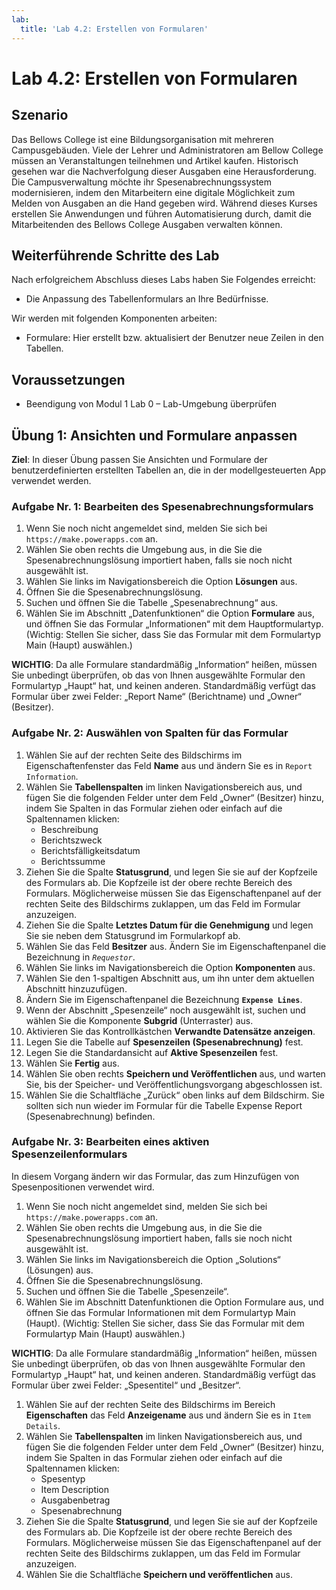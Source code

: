 ```yaml
---
lab:
  title: 'Lab 4.2: Erstellen von Formularen'
---
```


# Lab 4.2: Erstellen von Formularen

## Szenario
Das Bellows College ist eine Bildungsorganisation mit mehreren Campusgebäuden. Viele der Lehrer und Administratoren am Bellow College müssen an Veranstaltungen teilnehmen und Artikel kaufen. Historisch gesehen war die Nachverfolgung dieser Ausgaben eine Herausforderung.
Die Campusverwaltung möchte ihr Spesenabrechnungssystem modernisieren, indem den Mitarbeitern eine digitale Möglichkeit zum Melden von Ausgaben an die Hand gegeben wird.
Während dieses Kurses erstellen Sie Anwendungen und führen Automatisierung durch, damit die Mitarbeitenden des Bellows College Ausgaben verwalten können.

## Weiterführende Schritte des Lab
Nach erfolgreichem Abschluss dieses Labs haben Sie Folgendes erreicht:
- Die Anpassung des Tabellenformulars an Ihre Bedürfnisse.

Wir werden mit folgenden Komponenten arbeiten:
- Formulare: Hier erstellt bzw. aktualisiert der Benutzer neue Zeilen in den Tabellen.

## Voraussetzungen
- Beendigung von Modul 1 Lab 0 – Lab-Umgebung überprüfen

## Übung 1: Ansichten und Formulare anpassen
**Ziel**: In dieser Übung passen Sie Ansichten und Formulare der benutzerdefinierten erstellten Tabellen an, die in der modellgesteuerten App verwendet werden.

### Aufgabe Nr. 1: Bearbeiten des Spesenabrechnungsformulars
1. Wenn Sie noch nicht angemeldet sind, melden Sie sich bei `https://make.powerapps.com` an.
2. Wählen Sie oben rechts die Umgebung aus, in die Sie die Spesenabrechnungslösung importiert haben, falls sie noch nicht ausgewählt ist.
3. Wählen Sie links im Navigationsbereich die Option **Lösungen** aus.
4. Öffnen Sie die Spesenabrechnungslösung.
5. Suchen und öffnen Sie die Tabelle „Spesenabrechnung“ aus.
6. Wählen Sie im Abschnitt „Datenfunktionen“ die Option **Formulare** aus, und öffnen Sie das Formular „Informationen“ mit dem Hauptformulartyp. (Wichtig: Stellen Sie sicher, dass Sie das Formular mit dem Formulartyp Main (Haupt) auswählen.)

**WICHTIG**: Da alle Formulare standardmäßig „Information“ heißen, müssen Sie unbedingt überprüfen, ob das von Ihnen ausgewählte Formular den Formulartyp „Haupt“ hat, und keinen anderen. Standardmäßig verfügt das Formular über zwei Felder: „Report Name“ (Berichtname) und „Owner“ (Besitzer).

### Aufgabe Nr. 2: Auswählen von Spalten für das Formular
1. Wählen Sie auf der rechten Seite des Bildschirms im Eigenschaftenfenster das Feld **Name** aus und ändern Sie es in `Report Information`.
2. Wählen Sie **Tabellenspalten** im linken Navigationsbereich aus, und fügen Sie die folgenden Felder unter dem Feld „Owner“ (Besitzer) hinzu, indem Sie Spalten in das Formular ziehen oder einfach auf die Spaltennamen klicken:
    - Beschreibung
    - Berichtszweck
    - Berichtsfälligkeitsdatum
    - Berichtssumme
3. Ziehen Sie die Spalte **Statusgrund**, und legen Sie sie auf der Kopfzeile des Formulars ab. Die Kopfzeile ist der obere rechte Bereich des Formulars. Möglicherweise müssen Sie das Eigenschaftenpanel auf der rechten Seite des Bildschirms zuklappen, um das Feld im Formular anzuzeigen.
4. Ziehen Sie die Spalte **Letztes Datum für die Genehmigung** und legen Sie sie neben dem Statusgrund im Formularkopf ab.
5. Wählen Sie das Feld **Besitzer** aus. Ändern Sie im Eigenschaftenpanel die Bezeichnung in *`Requestor`*.
6. Wählen Sie links im Navigationsbereich die Option **Komponenten** aus.
7. Wählen Sie den 1-spaltigen Abschnitt aus, um ihn unter dem aktuellen Abschnitt hinzuzufügen.
8. Ändern Sie im Eigenschaftenpanel die Bezeichnung **`Expense Lines`**.
9. Wenn der Abschnitt „Spesenzeile“ noch ausgewählt ist, suchen und wählen Sie die Komponente **Subgrid** (Unterraster) aus.
10. Aktivieren Sie das Kontrollkästchen **Verwandte Datensätze anzeigen**.
11. Legen Sie die Tabelle auf **Spesenzeilen (Spesenabrechnung)** fest.
12. Legen Sie die Standardansicht auf **Aktive Spesenzeilen** fest.
13. Wählen Sie **Fertig** aus.
14. Wählen Sie oben rechts **Speichern und Veröffentlichen** aus, und warten Sie, bis der Speicher- und Veröffentlichungsvorgang abgeschlossen ist.
15. Wählen Sie die Schaltfläche „Zurück“ oben links auf dem Bildschirm. Sie sollten sich nun wieder im Formular für die Tabelle Expense Report (Spesenabrechnung) befinden.

### Aufgabe Nr. 3: Bearbeiten eines aktiven Spesenzeilenformulars
In diesem Vorgang ändern wir das Formular, das zum Hinzufügen von Spesenpositionen verwendet wird.

1. Wenn Sie noch nicht angemeldet sind, melden Sie sich bei `https://make.powerapps.com` an.
2. Wählen Sie oben rechts die Umgebung aus, in die Sie die Spesenabrechnungslösung importiert haben, falls sie noch nicht ausgewählt ist.
3. Wählen Sie links im Navigationsbereich die Option „Solutions“ (Lösungen) aus.
4. Öffnen Sie die Spesenabrechnungslösung.
5. Suchen und öffnen Sie die Tabelle „Spesenzeile“.
6. Wählen Sie im Abschnitt Datenfunktionen die Option Formulare aus, und öffnen Sie das Formular Informationen mit dem Formulartyp Main (Haupt). (Wichtig: Stellen Sie sicher, dass Sie das Formular mit dem Formulartyp Main (Haupt) auswählen.)

**WICHTIG**: Da alle Formulare standardmäßig „Information“ heißen, müssen Sie unbedingt überprüfen, ob das von Ihnen ausgewählte Formular den Formulartyp „Haupt“ hat, und keinen anderen. Standardmäßig verfügt das Formular über zwei Felder: „Spesentitel“ und „Besitzer“.

1. Wählen Sie auf der rechten Seite des Bildschirms im Bereich **Eigenschaften** das Feld **Anzeigename** aus und ändern Sie es in `Item Details`.
2. Wählen Sie **Tabellenspalten** im linken Navigationsbereich aus, und fügen Sie die folgenden Felder unter dem Feld „Owner“ (Besitzer) hinzu, indem Sie Spalten in das Formular ziehen oder einfach auf die Spaltennamen klicken:
    - Spesentyp
    - Item Description
    - Ausgabenbetrag
    - Spesenabrechnung
3. Ziehen Sie die Spalte **Statusgrund**, und legen Sie sie auf der Kopfzeile des Formulars ab. Die Kopfzeile ist der obere rechte Bereich des Formulars. Möglicherweise müssen Sie das Eigenschaftenpanel auf der rechten Seite des Bildschirms zuklappen, um das Feld im Formular anzuzeigen.
4. Wählen Sie die Schaltfläche **Speichern und veröffentlichen** aus.
